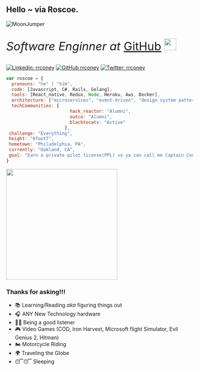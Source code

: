 ## Hello ~ via Roscoe.

![MoonJumper](https://media.giphy.com/media/kCE58S0T4byONdnLhl/giphy.gif)

<p style="font-size: 31px">
    <em>Software Enginner at </em>
    <a href="https://github.com/">GitHub</a>
    <img src="https://media.giphy.com/media/du3J3cXyzhj75IOgvA/giphy.gif" width="32">
</p>

[![Linkedin: rrconey](https://img.shields.io/badge/-roscoeconey-blue?style=flat-square&logo=Linkedin&logoColor=white&link&style=social=https://www.linkedin.com/in/roscoeconey/)](https://www.linkedin.com/in/roscoeconey/)
[![GitHub rrconey](https://img.shields.io/github/followers/rrconey?label=follow&style=social)](https://github.com/rrconey)
[![Twitter: rrconey](https://img.shields.io/twitter/follow/rrconey?style=social)](https://twitter.com/rrconey)


```javascript
var roscoe = {
  pronouns: "he" | "him",
  code: [Javascript, C#, Rails, Golang],
  tools: [React_native, Redux, Node, Heroku, Aws, Docker],
  architecture: ["microservices", "event-driven", "design system pattern", "RESTful API"],
  techCommunities: {
                        hack_reactor: "Alumni",
                        outco: "Alumni",
                        blacktocats: "Active"
                      },
 challenge: "Everything",
 height: "6foot7",
 hometown: "Philadelphia, PA",
 currently: "Oakland, CA",
 goal: "Earn a private pilot license(PPL) so ya can call me Captain Coney in the future!"
}
```

<img src="https://media.giphy.com/media/VTmBXhzx6boBjFtEYz/giphy.gif" width="300" align="center">

### Thanks for asking!!!

- 📚 Learning/Reading *aka* figuring things out
- 🎧 ANY New Technology hardware
- 👂🏾 Being a good listener
- 🎮 Video Games (COD, Iron Harvest, Microsoft flight Simulator, Evil Genius 2, Hitman)
- 🏍 Motorcycle Riding
- 🌍 Traveling the Globe
- 😴😴 Sleeping
